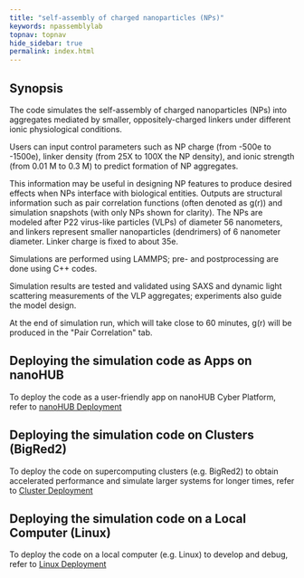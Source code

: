 ```yaml
---
title: "self-assembly of charged nanoparticles (NPs)"
keywords: npassemblylab
topnav: topnav
hide_sidebar: true
permalink: index.html
---
```


## Synopsis

The code simulates the self-assembly of charged nanoparticles (NPs) into aggregates mediated by smaller, oppositely-charged linkers under different ionic physiological conditions. 

Users can input control parameters such as NP charge (from -500e to -1500e), linker density (from 25X to 100X the NP density), and ionic strength (from 0.01 M to 0.3 M) to predict formation of NP aggregates. 

This information may be useful in designing NP features to produce desired effects when NPs interface with biological entities. Outputs are structural information such as pair correlation functions (often denoted as g(r)) and simulation snapshots (with only NPs shown for clarity). The NPs are modeled after P22 virus-like particles (VLPs) of diameter 56 nanometers, and linkers represent smaller nanoparticles (dendrimers) of 6 nanometer diameter. Linker charge is fixed to about 35e.

Simulations are performed using LAMMPS; pre- and postprocessing are done using C++ codes. 

Simulation results are tested and validated using SAXS and dynamic light scattering measurements of the VLP aggregates; experiments also guide the model design.

At the end of simulation run, which will take close to 60 minutes, g(r) will be produced in the "Pair Correlation" tab. 

## Deploying the simulation code as Apps on nanoHUB
To deploy the code as a user-friendly app on nanoHUB Cyber Platform, refer to [nanoHUB Deployment](nanohub_deployment)

## Deploying the simulation code on Clusters (BigRed2)
To deploy the code on supercomputing clusters (e.g. BigRed2) to obtain accelerated performance and simulate larger systems for longer times, refer to [Cluster Deployment](cluster_bigred2_deployment)

## Deploying the simulation code on a Local Computer (Linux)
To deploy the code on a local computer (e.g. Linux) to develop and debug, refer to [Linux Deployment](local_computer_deployment)
